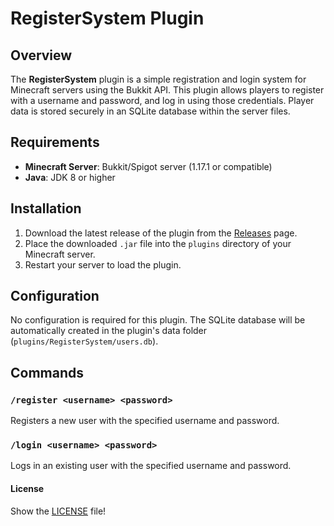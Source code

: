 # RegisterSystem Plugin

## Overview

The **RegisterSystem** plugin is a simple registration and login system for Minecraft servers using the Bukkit API. This plugin allows players to register with a username and password, and log in using those credentials. Player data is stored securely in an SQLite database within the server files.


## Requirements

- **Minecraft Server**: Bukkit/Spigot server (1.17.1 or compatible)
- **Java**: JDK 8 or higher

## Installation

1. Download the latest release of the plugin from the [Releases](https://github.com/CapitainFoxy/RegisterSystem/releases) page.
2. Place the downloaded `.jar` file into the `plugins` directory of your Minecraft server.
3. Restart your server to load the plugin.

## Configuration

No configuration is required for this plugin. The SQLite database will be automatically created in the plugin's data folder (`plugins/RegisterSystem/users.db`).

## Commands

### `/register <username> <password>`

Registers a new user with the specified username and password. 

### `/login <username> <password>`

Logs in an existing user with the specified username and password.

#### License

Show the [LICENSE](LICENSE) file!

